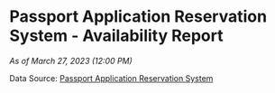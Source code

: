 # Passport Application Reservation System - Availability Report

*As of March 27, 2023 (12:00 PM)*

Data Source: [Passport Application Reservation System](https://eservices.immigration.gov.lk:8443/appointment/pages/reservationApplication.xhtml)